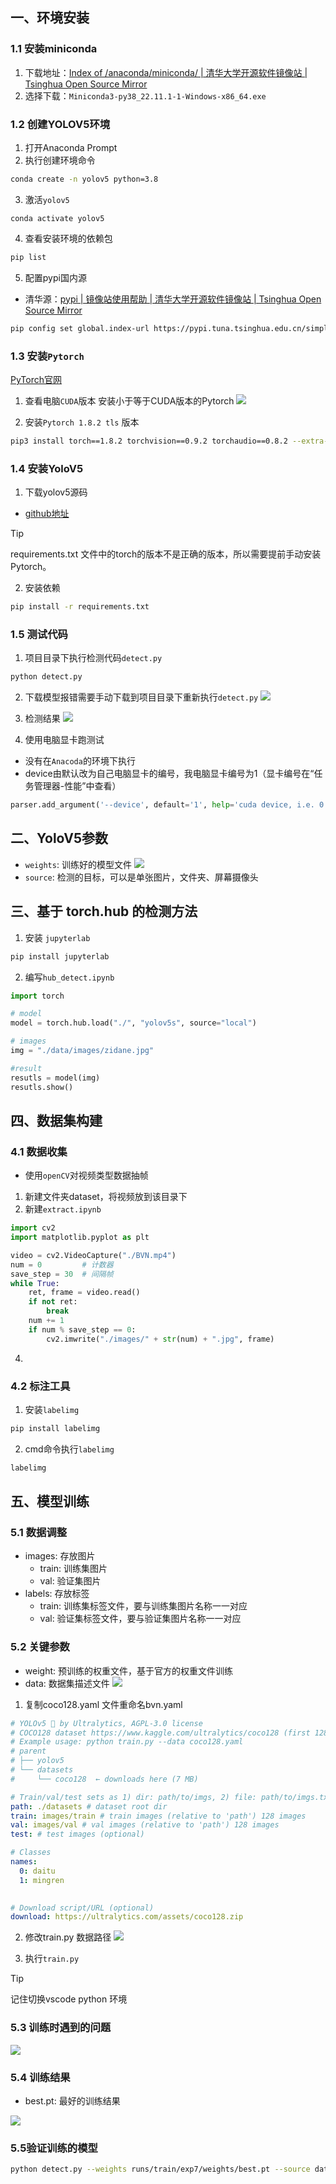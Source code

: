 ## 一、环境安装

### 1.1 安装miniconda

1.  下载地址：[Index of /anaconda/miniconda/ | 清华大学开源软件镜像站 | Tsinghua Open Source Mirror](https://mirrors.tuna.tsinghua.edu.cn/anaconda/miniconda/)
2. 选择下载：`Miniconda3-py38_22.11.1-1-Windows-x86_64.exe`
### 1.2 创建YOLOV5环境
1. 打开Anaconda Prompt 
2. 执行创建环境命令
```sh
conda create -n yolov5 python=3.8
```
3. 激活`yolov5`
```SH
conda activate yolov5
```

4. 查看安装环境的依赖包
```sh
pip list
```

5. 配置pypi国内源
- 清华源：[pypi | 镜像站使用帮助 | 清华大学开源软件镜像站 | Tsinghua Open Source Mirror](https://mirrors.tuna.tsinghua.edu.cn/help/pypi/)
```sh
pip config set global.index-url https://pypi.tuna.tsinghua.edu.cn/simple
```

### 1.3 安装`Pytorch`
[PyTorch官网](https://pytorch.org/)

1. 查看电脑`CUDA`版本 安装小于等于CUDA版本的Pytorch
![](https://zhaosi-1253759587.cos.ap-nanjing.myqcloud.com/files/obsidian/picture/202401211613347.png)

2. 安装`Pytorch 1.8.2 tls` 版本
```sh
pip3 install torch==1.8.2 torchvision==0.9.2 torchaudio==0.8.2 --extra-index-url https://download.pytorch.org/whl/lts/1.8/cu102
```

### 1.4 安装YoloV5
1. 下载yolov5源码

- [github地址](https://github.com/ultralytics/yolov5)

>[!tip]
>requirements.txt 文件中的torch的版本不是正确的版本，所以需要提前手动安装Pytorch。 

2. 安装依赖
```sh
pip install -r requirements.txt
```

### 1.5 测试代码
1. 项目目录下执行检测代码`detect.py`
```sh
python detect.py
```
2. 下载模型报错需要手动下载到项目目录下重新执行`detect.py`
![](https://zhaosi-1253759587.cos.ap-nanjing.myqcloud.com/files/obsidian/picture/202401221952642.png)

3. 检测结果
![](https://zhaosi-1253759587.cos.ap-nanjing.myqcloud.com/files/obsidian/picture/202401222002157.png)

4. 使用电脑显卡跑测试
- 没有在`Anacoda`的环境下执行
- device由默认改为自己电脑显卡的编号，我电脑显卡编号为1（显卡编号在“任务管理器-性能”中查看）
```python
parser.add_argument('--device', default='1', help='cuda device, i.e. 0 or 0,1,2,3 or cpu')
```

## 二、YoloV5参数

- `weights`: 训练好的模型文件
![](https://zhaosi-1253759587.cos.ap-nanjing.myqcloud.com/files/obsidian/picture/202401222006002.png)
- `source`: 检测的目标，可以是单张图片，文件夹、屏幕摄像头
## 三、基于 torch.hub 的检测方法
1. 安装 `jupyterlab`
```sh
pip install jupyterlab
```
2.  编写`hub_detect.ipynb`
```python
import torch 

# model
model = torch.hub.load("./", "yolov5s", source="local")

# images
img = "./data/images/zidane.jpg"

#result
resutls = model(img)
resutls.show()
```

## 四、数据集构建
### 4.1 数据收集

- 使用`openCV`对视频类型数据抽帧
1. 新建文件夹dataset，将视频放到该目录下
2. 新建`extract.ipynb`
```python
import cv2
import matplotlib.pyplot as plt

video = cv2.VideoCapture("./BVN.mp4")
num = 0         # 计数器
save_step = 30  # 间隔帧
while True:
    ret, frame = video.read()
    if not ret:
        break
    num += 1
    if num % save_step == 0:
        cv2.imwrite("./images/" + str(num) + ".jpg", frame)
```
4.  
### 4.2 标注工具
1.  安装`labelimg`
```sh
pip install labelimg
```
2. cmd命令执行`labelimg`
```sh
labelimg
```

## 五、模型训练

### 5.1 数据调整
- images: 存放图片
	- train: 训练集图片
	- val: 验证集图片
- labels: 存放标签
	- train: 训练集标签文件，要与训练集图片名称一一对应
	- val: 验证集标签文件，要与验证集图片名称一一对应
### 5.2 关键参数
- weight: 预训练的权重文件，基于官方的权重文件训练
- data: 数据集描述文件
![](https://zhaosi-1253759587.cos.ap-nanjing.myqcloud.com/files/obsidian/picture/202401232122969.png)


1.  复制coco128.yaml 文件重命名bvn.yaml
```yaml
# YOLOv5 🚀 by Ultralytics, AGPL-3.0 license
# COCO128 dataset https://www.kaggle.com/ultralytics/coco128 (first 128 images from COCO train2017) by Ultralytics
# Example usage: python train.py --data coco128.yaml
# parent
# ├── yolov5
# └── datasets
#     └── coco128  ← downloads here (7 MB)

# Train/val/test sets as 1) dir: path/to/imgs, 2) file: path/to/imgs.txt, or 3) list: [path/to/imgs1, path/to/imgs2, ..]
path: ./datasets # dataset root dir
train: images/train # train images (relative to 'path') 128 images
val: images/val # val images (relative to 'path') 128 images
test: # test images (optional)

# Classes
names:
  0: daitu
  1: mingren
  

# Download script/URL (optional)
download: https://ultralytics.com/assets/coco128.zip

```
2. 修改train.py 数据路径
![](https://zhaosi-1253759587.cos.ap-nanjing.myqcloud.com/files/obsidian/picture/202401232123310.png)

3. 执行`train.py`
>[!tip]
>记住切换vscode python 环境

### 5.3 训练时遇到的问题
![](https://zhaosi-1253759587.cos.ap-nanjing.myqcloud.com/files/obsidian/picture/202401232129622.png)
### 5.4 训练结果
- best.pt: 最好的训练结果

![](https://zhaosi-1253759587.cos.ap-nanjing.myqcloud.com/files/obsidian/picture/202401242115645.png)


### 5.5验证训练的模型
```sh
python detect.py --weights runs/train/exp7/weights/best.pt --source datasets/BVN.mp4 --view-img
```